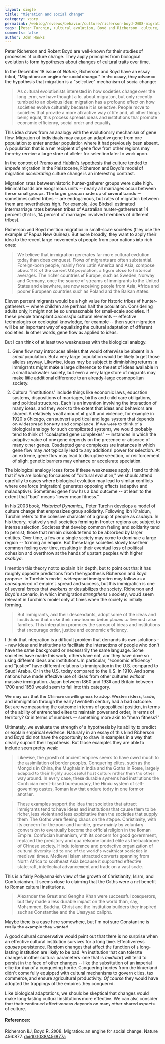 ```yaml
---
layout: single 
title: "Migration and social change" 
category: story
permalink: /weblog/reviews/behavior/culture/richerson-boyd-2008-migration-nature.essay.html
tags: [Peter Turchin, cultural evolution, Boyd and Richerson, culture, migration] 
comments: false 
author: John Hawks 
---
```



Peter Richerson and Robert Boyd are well-known for their studies of processes of culture change. They apply principles from biological evolution to form hypotheses about changes of cultural traits over time. 

In the December 18 issue of <i>Nature</i>, Richerson and Boyd have an essay titled, "Migration: an engine for social change." In the essay, they advance the hypothesis that migration is a "selective" mechanism of social change: 

<blockquote>As cultural evolutionists interested in how societies change over the long term, we have thought a lot about migration, but only recently tumbled to an obvious idea: migration has a profound effect on how societies evolve culturally because it is selective. People move to societies that provide a more attractive way of life and, all other things being equal, this process spreads ideas and institutions that promote economic efficiency, social order and equality.</blockquote>

This idea draws from an analogy with the evolutionary mechanism of gene flow. Migration of individuals may cause an adaptive gene from one population to enter another population where it had previously been absent. A population that is a net recipient of gene flow from other regions may thereby receive a large store of alleles for selection later to work upon. 

In the context of <a href="http://johnhawks.net/weblog/genetics/spatial/premo-2009-culture-selection-model-html">Premo and Hublin's hypothesis</a> that culture tended to <i>impede</i> migration in the Pleistocene, Richerson and Boyd's model of migration <i>accelerating</i> culture change is an interesting contrast. 

Migration rates between historic hunter-gatherer groups were quite high. Minimal bands are exogamous units -- nearly all marriages occur between these small groups. The larger groups made up of several bands -- sometimes called tribes -- are endogamous, but rates of migration between them are nevertheless high. For example, Joe Birdsell estimated intermarriage rates between tribes of Australian hunter-gatherers at 14 percent (that is, 14 percent of marriages involved members of different tribes). 


Richerson and Boyd mention migration in small-scale societies (they use the example of Papua New Guinea). But more broadly, they want to apply their idea to the recent large movements of people from poor nations into rich ones: 

<blockquote>We believe that immigration generates far more cultural evolution today than does conquest. Flows of migrants are often substantial. Foreign-born people, mainly from Latin America and Asia, compose about 11% of the current US population, a figure close to historical averages. The richer countries of Europe, such as Sweden, Norway and Germany, once the source of streams of immigrants to the United States and elsewhere, are now receiving people from Asia, Africa and poorer European countries such as Poland and the Balkan states.</blockquote>

Eleven percent migrants would be a high value for historic tribes of hunter-gatherers -- where children are perhaps half the population. Considering adults only, it might not be so unreasonable for small-scale societies. If these people transplant <i>successful</i> cultural elements -- effective technologies or ecological knowledge, for example -- then such migration will be an important way of equalizing the cultural adaptation of different societies. In other words, gene flow as applied to ideas.

But I can think of at least two weaknesses with the biological analogy.

1. Gene flow may introduces alleles that would otherwise be absent in a <i>small</i> population. But a very large population would be likely to get those alleles anyway. Likewise, ideas may be subject to diminishing returns: a immigrants might make a large difference to the set of ideas available in a small backwater society, but even a very large store of migrants may make little additional difference to an already-large cosmopolitan society. 

2. Cultural "institutions" include things like economic laws, education systems, dispositions of marriages, births and child care obligations, and political structures. Each is an invention involving the interaction of many ideas, and they work to the extent that ideas and behaviors are shared. A relatively small amount of graft and violence, for example in 1920's Chicago, can subvert a political and legal system that depends on widespread honesty and compliance.  If we were to think of a biological analogy for such complicated systems, we would probably tend to think of "coadapted gene complexes" -- instances in which the adaptive value of one gene depends on the presence or absence of many other genes. Coadapted gene complexes are instances in which gene flow may <i>not</i> typically lead to any additional power for selection. At an extreme, gene flow may lead to disruptive selection, or reinforcement of slight genetic barriers may enhance or accelerate speciation. 


The biological analogy loses force if these weaknesses apply. I tend to think that if we are looking for causes of "cultural evolution," we should attend carefully to cases where biological evolution may lead to similar conflicts where one force (migration) generates opposing effects (adaptive and maladaptive). Sometimes gene flow has a bad outcome -- at least to the extent that "bad" means "lower mean fitness." 


In his 2003 book, <i>Historical Dynamics,</i>, Peter Turchin develops a model of culture change that emphasizes group solidarity. Following Ibn Khaldun, Turchin refers to the cohesive character of a group of people as <i>asabiya</i>. In his theory, relatively small societies forming in frontier regions are subject to intense selection. Societies that develop common feeling and solidarity tend to persist; those that remain dissolute tend to be absorbed by larger entities. Over time, a few or a single society may come to dominate a large region -- forming an empire. But these large societies slowly lose their common feeling over time, resulting in their eventual loss of political cohesion and overthrow at the hands of upstart peoples with higher <i>asabiya</i>. 

I mention this theory not to explain it in depth, but to point out that it has roughly opposite predictions from the hypothesis Richerson and Boyd propose. In Turchin's model, widespread immigration may follow as a <i>consequence</i> of empire's spread and success, but this immigration is one of several forces that <i>weakens</i> or destabilizes the society. Richerson and Boyd's scenario, in which immigration <i>strengthens</i> a society, would seem relevant in Turchin's model only at times when the society is initially forming. 


<blockquote>But immigrants, and their descendants, adopt some of the ideas and institutions that make their new homes better places to live and raise families. This integration promotes the spread of ideas and institutions that encourage order, justice and economic efficiency.</blockquote>

I think that integration is a difficult problem that demands its own solutions -- new ideas and institutions to facilitate the interactions of people who don't have the same background or necessarily the same language. Some societies have made this work, others have not, and they have done so using different ideas and institutions. In particular, "economic efficiency" and "justice" have different relations to immigration in the U.S. compared to Saudi Arabia. Or in the U.S. today compared to the U.S. in 1910. And some nations have made effective use of ideas from other cultures <i>without</i> massive immigration. Japan between 1860 and 1930 and Britain between 1700 and 1850 would seem to fall into this category.

We may say that the Chinese unwillingness to adopt Western ideas, trade, and immigration through the early twentieth century had a bad outcome. But are we measuring the outcome in terms of geopolitical position, in terms of the ability of entrenched elites to maintain power and order, in terms of territory? Or in terms of numbers -- something more akin to "mean fitness?" 

Ultimately, we evaluate the strength of a hypothesis by its ability to predict or explain empirical evidence. Naturally in an essay of this kind Richerson and Boyd did not have the opportunity to draw in examples in a way that clearly support their hypothesis. But those examples they are able to include seem pretty weak:

<blockquote>Likewise, the growth of ancient empires seems to have owed much to the assimilation of border peoples. Conquering elites, such as the Mongols in China, the Mughals in India and the Goths in Rome, largely adapted to their highly successful host culture rather than the other way around. In every case, these durable systems had institutions  the Confucian merit-based bureaucracy, the Hindu system of self-governing castes, Roman law  that endure today in one form or another.</blockquote>

<blockquote>These examples support the idea that societies that attract immigrants tend to have ideas and institutions that cause them to be richer, less violent and less exploitative than the societies that supply them. The Goths were fleeing chaos on the steppe. Christianity, with its concern for the poor and humble, grew mainly by voluntary conversion to eventually become the official religion in the Roman Empire. Confucian humanism, with its concern for good government, replaced the predatory and quarrelsome landed elite as the backbone of Chinese society. Hindu tolerance and productive organization of cultural diversity led to one of the world's wealthiest societies in medieval times. Medieval Islam attracted converts spanning from North Africa to southeast Asia because it supported effective statecraft, intellectual advancement and trade on a vast scale.</blockquote>

This is a fairly Pollyanna-ish view of the growth of Christianity, Islam, and Confucianism. It seems close to claiming that the Goths were a net benefit to  Roman cultural institutions. 

<blockquote>Alexander the Great and Genghis Khan were successful conquerors, but they made a less durable impact on the world than, say, Mohammed, Buddha, Christ and the institution builders they inspired such as Constantine and the Umayyad caliphs.</blockquote>

Maybe there is a case here somewhere, but I'm not sure Constantine is really the example they wanted.

A good cultural conservative would point out that there is no surprise when an effective cultural institution survives for a long time. Effectiveness <i>causes</i> persistence. Random changes that affect the function of a long-lasting institution are likely to be bad. An institution that can tolerate changes in other cultural parameters (one that is <i>modular</i>) will tend to persist in the face of other changes -- like the substitution of an imperial elite for that of a conquering horde. Conquering hordes from the hinterland didn't come fully equipped with cultural mechanisms to govern cities, tax commerce, and ensure agricultural productivity. <i>Of course</i> they would have adopted the trappings of the empires they conquered. 

Like biological adaptations, we should be skeptical that changes would make long-lasting cultural institutions more effective. We can also consider that their continued effectiveness depends on many other shared aspects of culture. 


<h4>References:</h4>

<p class="cite">Richerson RJ, Boyd R. 2008. Migration: an engine for social change. Nature 456:877. <a href="http://dx.doi.org/10.1038/456877a">doi:10.1038/456877a</a></p>




